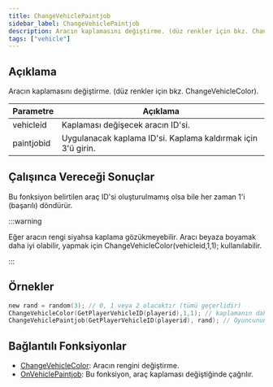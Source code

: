 ```yaml
---
title: ChangeVehiclePaintjob
sidebar_label: ChangeVehiclePaintjob
description: Aracın kaplamasını değiştirme. (düz renkler için bkz. ChangeVehicleColor).
tags: ["vehicle"]
---
```


## Açıklama

Aracın kaplamasını değiştirme. (düz renkler için bkz. ChangeVehicleColor).

| Parametre  | Açıklama                                                     |
| ---------- | ------------------------------------------------------------ |
| vehicleid  | Kaplaması değişecek aracın ID'si.                            |
| paintjobid | Uygulanacak kaplama ID'si. Kaplama kaldırmak için 3'ü girin. |

## Çalışınca Vereceği Sonuçlar 

Bu fonksiyon belirtilen araç ID'si oluşturulmamış olsa bile her zaman 1'i (başarılı) döndürür.

:::warning

Eğer aracın rengi siyahsa kaplama gözükmeyebilir. Aracı beyaza boyamak daha iyi olabilir, yapmak için ChangeVehicleColor(vehicleid,1,1); kullanılabilir.

:::

## Örnekler

```c
new rand = random(3); // 0, 1 veya 2 olacaktır (tümü geçerlidir)
ChangeVehicleColor(GetPlayerVehicleID(playerid),1,1); // kaplamanın daha iyi gözükmesi için aracın beyaz renkte olduğundan emin olduk.
ChangeVehiclePaintjob(GetPlayerVehicleID(playerid), rand); // Oyuncunun bulunduğu aracı rastgele çıkan sayıya eşit olan kaplama ID'sine boyadık.
```

## Bağlantılı Fonksiyonlar

- [ChangeVehicleColor](ChangeVehicleColor): Aracın rengini değiştirme.
- [OnVehiclePaintjob](../callbacks/OnVehiclePaintjob): Bu fonksiyon, araç kaplaması değiştiğinde çağrılır.
